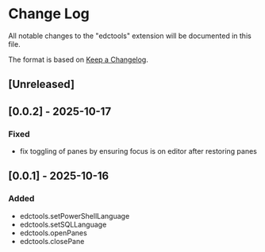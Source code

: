 # Change Log

All notable changes to the "edctools" extension will be documented in this file.

The format is based on [Keep a Changelog](https://keepachangelog.com/en/1.1.0/).

## [Unreleased]

## [0.0.2] - 2025-10-17

### Fixed

- fix toggling of panes by ensuring focus is on editor after restoring panes

## [0.0.1] - 2025-10-16

### Added

- edctools.setPowerShellLanguage
- edctools.setSQLLanguage
- edctools.openPanes
- edctools.closePane


